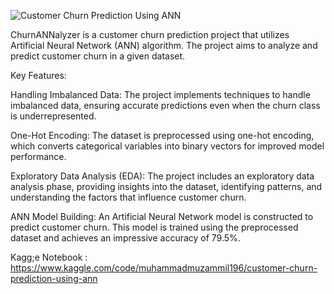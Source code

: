 ![Customer Churn Prediction Using ANN](https://github.com/mmuzammil196/ChurnANNalyzer-Customer-Churn-Prediction-Using-ANN/assets/77389040/5a623e7c-42a0-4ff0-88a0-d3a2ff46b165)

ChurnANNalyzer is a customer churn prediction project that utilizes Artificial Neural Network (ANN) algorithm. The project aims to analyze and predict customer churn in a given dataset.


Key Features:

Handling Imbalanced Data: The project implements techniques to handle imbalanced data, ensuring accurate predictions even when the churn class is underrepresented.

One-Hot Encoding: The dataset is preprocessed using one-hot encoding, which converts categorical variables into binary vectors for improved model performance.

Exploratory Data Analysis (EDA): The project includes an exploratory data analysis phase, providing insights into the dataset, identifying patterns, and understanding the factors that influence customer churn.

ANN Model Building: An Artificial Neural Network model is constructed to predict customer churn. This model is trained using the preprocessed dataset and achieves an impressive accuracy of 79.5%.

Kagg;e Notebook : https://www.kaggle.com/code/muhammadmuzammil196/customer-churn-prediction-using-ann


